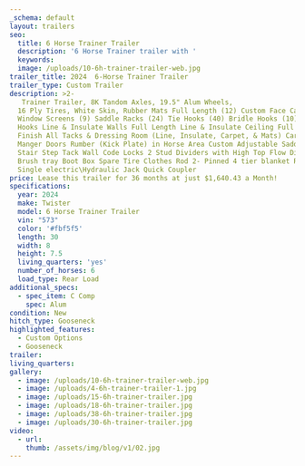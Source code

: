 ```yaml
---
_schema: default
layout: trailers
seo:
  title: 6 Horse Trainer Trailer
  description: '6 Horse Trainer trailer with '
  keywords:
  image: /uploads/10-6h-trainer-trailer-web.jpg
trailer_title: 2024  6-Horse Trainer Trailer
trailer_type: Custom Trailer
description: >2-
   Trainer Trailer, 8K Tandom Axles, 19.5" Alum Wheels,
  16 Ply Tires, White Skin, Rubber Mats Full Length (12) Custom Face Cages (12)
  Window Screens (9) Saddle Racks (24) Tie Hooks (40) Bridle Hooks (10) Manger
  Hooks Line & Insulate Walls Full Length Line & Insulate Ceiling Full Length
  Finish All Tacks & Dressing Room (Line, Insulate, Carpet, & Mats) Carpet
  Manger Doors Rumber (Kick Plate) in Horse Area Custom Adjustable Saddle Racks
  Stair Step Tack Wall Code Locks 2 Stud Dividers with High Top Flow Divider 2
  Brush tray Boot Box Spare Tire Clothes Rod 2- Pinned 4 tier blanket Racks
  Single electric\Hydraulic Jack Quick Coupler
price: Lease this trailer for 36 months at just $1,640.43 a Month!
specifications:
  year: 2024
  make: Twister
  model: 6 Horse Trainer Trailer
  vin: "573"
  color: '#fbf5f5'
  length: 30
  width: 8
  height: 7.5
  living_quarters: 'yes'
  number_of_horses: 6
  load_type: Rear Load
additional_specs:
  - spec_item: C Comp
    spec: Alum
condition: New
hitch_type: Gooseneck
highlighted_features:
  - Custom Options
  - Gooseneck
trailer:
living_quarters:
gallery:
  - image: /uploads/10-6h-trainer-trailer-web.jpg
  - image: /uploads/4-6h-trainer-trailer-1.jpg
  - image: /uploads/15-6h-trainer-trailer.jpg
  - image: /uploads/18-6h-trainer-trailer.jpg
  - image: /uploads/38-6h-trainer-trailer.jpg
  - image: /uploads/30-6h-trainer-trailer.jpg
video:
  - url:
    thumb: /assets/img/blog/v1/02.jpg
---
```

